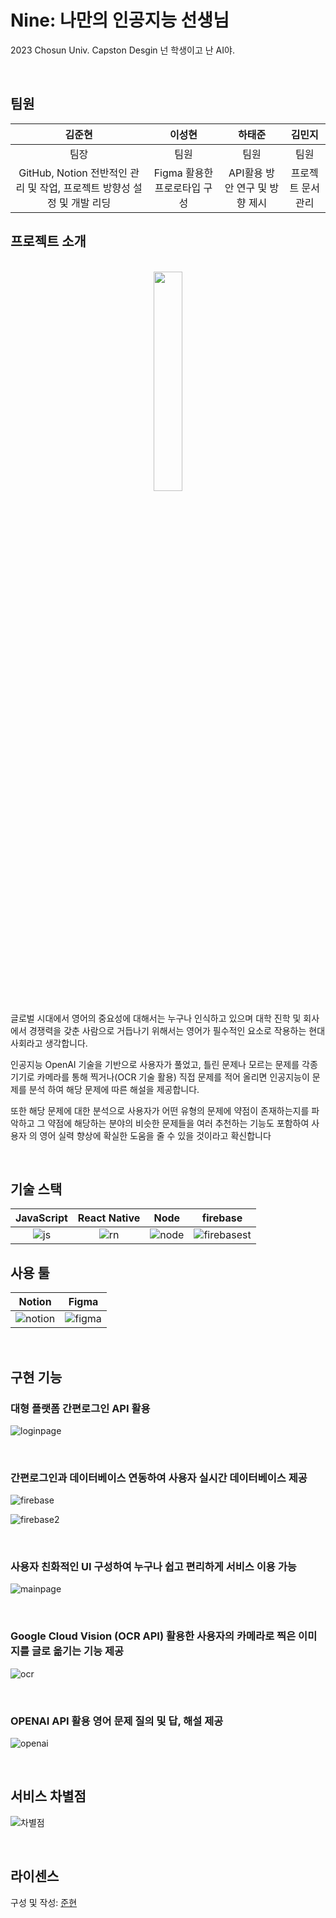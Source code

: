 # Nine: 나만의 인공지능 선생님

2023 Chosun Univ. Capston Desgin
넌 학생이고 난 AI야.

<br>

## 팀원

|                                 김준현                                  |            이성현            |             하태준             |      김민지       |
| :---------------------------------------------------------------------: | :--------------------------: | :----------------------------: | :---------------: |
|                                  팀장                                   |             팀원             |              팀원              |       팀원        |
| GitHub, Notion 전반적인 관리 및 작업, 프로젝트 방향성 설정 및 개발 리딩 | Figma 활용한 프로로타입 구성 | API활용 방안 연구 및 방향 제시 | 프로젝트 문서관리 |

## 프로젝트 소개

<p align="justify">
  
<p align="center">
<br>
  <img src="./images/common/readme-main.png" width="30%" height="auto">
<br>
</p>

글로벌 시대에서 영어의 중요성에 대해서는 누구나 인식하고 있으며 대학 진학 및 회사에서 경쟁력을 갖춘
사람으로 거듭나기 위해서는 영어가 필수적인 요소로 작용하는 현대 사회라고 생각합니다.

인공지능 OpenAI 기술을 기반으로 사용자가 풀었고, 틀린 문제나 모르는 문제를 각종 기기로 카메라를 통해 찍거나(OCR 기술 활용) 직접 문제를 적어
올리면 인공지능이 문제를 분석 하여 해당 문제에 따른 해설을 제공합니다.

또한 해당 문제에 대한 분석으로 사용자가 어떤 유형의 문제에 약점이 존재하는지를 파악하고 그 약점에 해당하는 분야의 비슷한 문제들을 여러 추천하는
기능도 포함하여 사용자 의 영어 실력 향상에 확실한 도움을 줄 수 있을 것이라고 확신합니다

<br>

## 기술 스택

| JavaScript | React Native |  Node   |   firebase    |
| :--------: | :----------: | :-----: | :-----------: |
|   ![js]    |    ![rn]     | ![node] | ![firebasest] |

## 사용 툴

|  Notion   |  Figma   |
| :-------: | :------: |
| ![notion] | ![figma] |

<br>

## 구현 기능

### 대형 플랫폼 간편로그인 API 활용

![loginpage]

<br>

### 간편로그인과 데이터베이스 연동하여 사용자 실시간 데이터베이스 제공

![firebase]

![firebase2]

<br>

### 사용자 친화적인 UI 구성하여 누구나 쉽고 편리하게 서비스 이용 가능

![mainpage]

<br>

### Google Cloud Vision (OCR API) 활용한 사용자의 카메라로 찍은 이미지를 글로 옮기는 기능 제공

![ocr]

<br>

### OPENAI API 활용 영어 문제 질의 및 답, 해설 제공

![openai]

<br>

## 서비스 차별점

![차별점]

<p align="justify">

</p>

<br>

## 라이센스

구성 및 작성: [준현](https://dduneon.tistory.com)

<!-- Stack Icon Refernces -->

[차별점]: /images/common/readme-차별점.png
[main]: /images/common/readme-main.png
[mainpage]: /images/common/readme-mainpage.png
[ocr]: /images/common/readme-ocr.png
[loginpage]: /images/common/readme-loginpage.png
[openai]: /images/common/readme-openai.png
[firebase]: /images/common/readme-firebase.png
[firebase2]: /images/common/readme-firebase2.png
[js]: /images/stack/javascript.svg
[rn]: /images/stack/react-native.svg
[figma]: /images/stack/figma.svg
[notion]: /images/stack/notion.svg
[node]: /images/stack/node.svg
[firebasest]: /images/stack/firebase.svg
